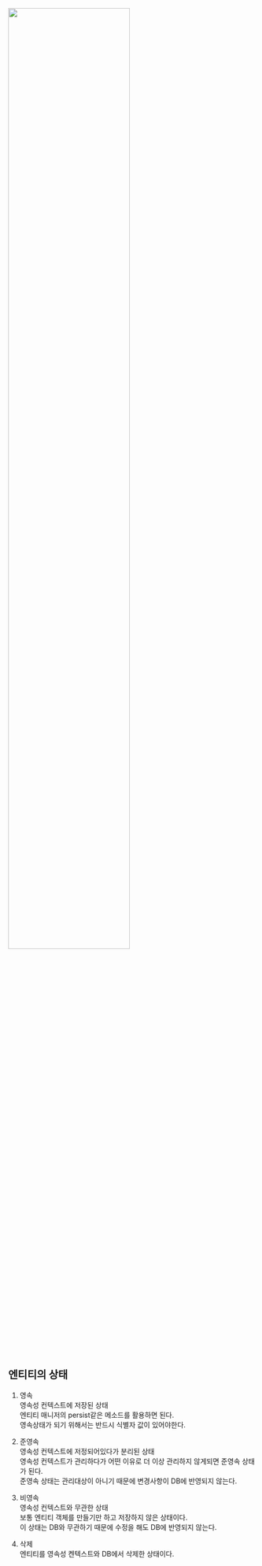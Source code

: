 <img src="../resource/영속성_컨텍스트.png" width="70%" height="70%">

## 엔티티의 상태
1. 영속   
  영속성 컨텍스트에 저장된 상태   
  엔티티 매니저의 persist같은 메소드를 활용하면 된다.   
  영속상태가 되기 위해서는 반드시 식별자 값이 있어야한다.
   
2. 준영속   
   영속성 컨텍스트에 저정되어있다가 분리된 상태   
   영속성 컨텍스트가 관리하다가 어떤 이유로 더 이상 관리하지 않게되면 준영속 상태가 된다.   
   준영속 상태는 관리대상이 아니기 때문에 변경사항이 DB에 반영되지 않는다.
3. 비영속   
   영속성 컨텍스트와 무관한 상태   
   보통 엔티티 객체를 만들기만 하고 저장하지 않은 상태이다.   
   이 상태는 DB와 무관하기 때문에 수정을 해도 DB에 반영되지 않는다.
4. 삭제   
   엔티티를 영속성 켄텍스트와 DB에서 삭제한 상태이다.